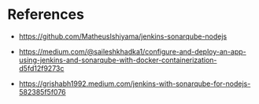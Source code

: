 # References

- https://github.com/MatheusIshiyama/jenkins-sonarqube-nodejs

- https://medium.com/@saileshkhadka1/configure-and-deploy-an-app-using-jenkins-and-sonarqube-with-docker-containerization-d5fd12f9273c

- https://grishabh1992.medium.com/jenkins-with-sonarqube-for-nodejs-582385f5f076